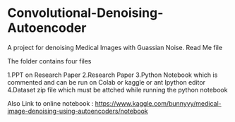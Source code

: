 # Convolutional-Denoising-Autoencoder
A project for denoising Medical Images with Guassian Noise.
Read Me file

The folder contains four files

1.PPT on Research Paper
2.Research Paper
3.Python Notebook which is commented and can be run on Colab or kaggle or ant Ipython editor
4.Dataset zip file which must be attched while running the python notebook

Also Link to online notebook : https://www.kaggle.com/bunnyyy/medical-image-denoising-using-autoencoders/notebook
